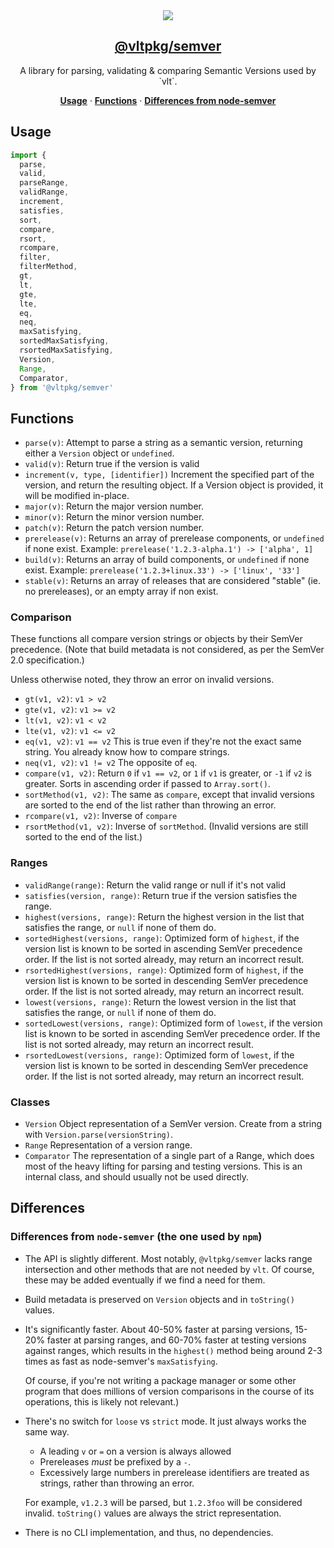 <section align="center">
    <a href="https://www.vlt.sh">
        <img src="https://github.com/user-attachments/assets/6977bbfd-41ec-4740-b126-8ff190a7e953" />
        <h1 align="center">
            <strong>@vltpkg/semver</strong>
        </h1>
    </a>
</section>


<p align="center">
    A library for parsing, validating & comparing Semantic Versions used by `vlt`.
</p>

<p align="center">
    <a href="#usage"><strong>Usage</strong></a>
    ·
    <a href="#functions"><strong>Functions</strong></a>
    ·
    <a href="#differences"><strong>Differences from node-semver</strong></a>
</p>

## Usage

```js
import {
  parse,
  valid,
  parseRange,
  validRange,
  increment,
  satisfies,
  sort,
  compare,
  rsort,
  rcompare,
  filter,
  filterMethod,
  gt,
  lt,
  gte,
  lte,
  eq,
  neq,
  maxSatisfying,
  sortedMaxSatisfying,
  rsortedMaxSatisfying,
  Version,
  Range,
  Comparator,
} from '@vltpkg/semver'
```

## Functions

- `parse(v)`: Attempt to parse a string as a semantic version,
  returning either a `Version` object or `undefined`.
- `valid(v)`: Return true if the version is valid
- `increment(v, type, [identifier])` Increment the specified part
  of the version, and return the resulting object. If a Version
  object is provided, it will be modified in-place.
- `major(v)`: Return the major version number.
- `minor(v)`: Return the minor version number.
- `patch(v)`: Return the patch version number.
- `prerelease(v)`: Returns an array of prerelease components, or
  `undefined` if none exist. Example: `prerelease('1.2.3-alpha.1') ->
['alpha', 1]`
- `build(v)`: Returns an array of build components, or
  `undefined` if none exist. Example: `prerelease('1.2.3+linux.33') ->
['linux', '33']`
- `stable(v)`: Returns an array of releases that are considered
  "stable" (ie. no prereleases), or an empty array if non exist.

### Comparison

These functions all compare version strings or objects
by their SemVer precedence. (Note that build metadata is not
considered, as per the SemVer 2.0 specification.)

Unless otherwise noted, they throw an error on invalid versions.

- `gt(v1, v2)`: `v1 > v2`
- `gte(v1, v2)`: `v1 >= v2`
- `lt(v1, v2)`: `v1 < v2`
- `lte(v1, v2)`: `v1 <= v2`
- `eq(v1, v2)`: `v1 == v2` This is true even if they're not the
  exact same string. You already know how to compare strings.
- `neq(v1, v2)`: `v1 != v2` The opposite of `eq`.
- `compare(v1, v2)`: Return `0` if `v1 == v2`, or `1` if `v1` is greater, or `-1` if
  `v2` is greater. Sorts in ascending order if passed to `Array.sort()`.
- `sortMethod(v1, v2)`: The same as `compare`, except that
  invalid versions are sorted to the end of the list rather than
  throwing an error.
- `rcompare(v1, v2)`: Inverse of `compare`
- `rsortMethod(v1, v2)`: Inverse of `sortMethod`. (Invalid
  versions are still sorted to the end of the list.)

### Ranges

- `validRange(range)`: Return the valid range or null if it's not valid
- `satisfies(version, range)`: Return true if the version satisfies the
  range.
- `highest(versions, range)`: Return the highest version in the list
  that satisfies the range, or `null` if none of them do.
- `sortedHighest(versions, range)`: Optimized form of `highest`,
  if the version list is known to be sorted in ascending SemVer
  precedence order. If the list is not sorted already, may return
  an incorrect result.
- `rsortedHighest(versions, range)`: Optimized form of `highest`,
  if the version list is known to be sorted in descending SemVer
  precedence order. If the list is not sorted already, may return
  an incorrect result.
- `lowest(versions, range)`: Return the lowest version in the list
  that satisfies the range, or `null` if none of them do.
- `sortedLowest(versions, range)`: Optimized form of `lowest`,
  if the version list is known to be sorted in ascending SemVer
  precedence order. If the list is not sorted already, may return
  an incorrect result.
- `rsortedLowest(versions, range)`: Optimized form of `lowest`,
  if the version list is known to be sorted in descending SemVer
  precedence order. If the list is not sorted already, may return
  an incorrect result.

### Classes

- `Version` Object representation of a SemVer version. Create
  from a string with `Version.parse(versionString)`.
- `Range` Representation of a version range.
- `Comparator` The representation of a single part of a Range,
  which does most of the heavy lifting for parsing and testing
  versions. This is an internal class, and should usually not be
  used directly.

## Differences

### Differences from `node-semver` (the one used by `npm`)

- The API is slightly different. Most notably, `@vltpkg/semver`
  lacks range intersection and other methods that are not needed
  by `vlt`. Of course, these may be added eventually if we find a
  need for them.

- Build metadata is preserved on `Version` objects and in
  `toString()` values.

- It's significantly faster. About 40-50% faster at parsing
  versions, 15-20% faster at parsing ranges, and 60-70% faster at
  testing versions against ranges, which results in the
  `highest()` method being around 2-3 times as fast as
  node-semver's `maxSatisfying`.

  Of course, if you're not writing a package manager or some
  other program that does millions of version comparisons in
  the course of its operations, this is likely not relevant.)

- There's no switch for `loose` vs `strict` mode. It just always
  works the same way.

  - A leading `v` or `=` on a version is always allowed
  - Prereleases _must_ be prefixed by a `-`.
  - Excessively large numbers in prerelease identifiers are
    treated as strings, rather than throwing an error.

  For example, `v1.2.3` will be parsed, but `1.2.3foo` will be
  considered invalid. `toString()` values are always the strict
  representation.

- There is no CLI implementation, and thus, no dependencies.

